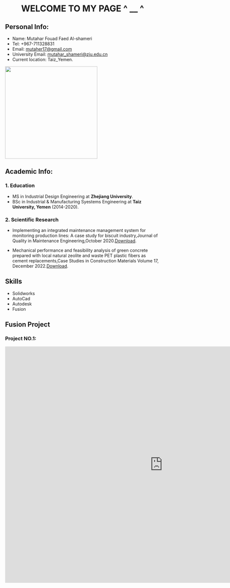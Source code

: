 <h1 align = center> WELCOME TO MY PAGE ^ __ ^</h1>

## Personal Info:    

- Name: Mutahar Fouad Faed Al-shameri 
- Tel: +967-711328831
- Email: mutaher17@gmail.com
- University Email: mutahar_shameri@zju.edu.cn
- Current location: Taiz_Yemen.

<img style="float: center;" width="300" src="https://user-images.githubusercontent.com/115612222/201492092-59b023f4-7d75-4412-a755-60371b4c1fec.jpg">


## Academic Info:
### 1. Education
- MS in Industrial Design Engineering at **Zhejiang University**.
- BSc in Industrial & Manufacturing Syestems Engineering at **Taiz University, Yemen** (2014-2020).

###  2. Scientific Research
- Implementing an integrated maintenance management system for monitoring production lines: A case study for biscuit industry,Journal of Quality in Maintenance Engineering,October 2020.[Download](https://doi.org/10.1108/JQME-06-2020-0049).
    
- Mechanical performance and feasibility analysis of green concrete prepared with local natural zeolite and waste PET plastic fibers as cement replacements,Case Studies in Construction Materials Volume 17, December 2022.[Download](https://doi.org/10.1016/j.cscm.2022.e01256).


## Skills
 - Solidworks 
 - AutoCad
 - Autodesk
 - Fusion


## Fusion Project

### Project NO.1:

<iframe src="https://myzju327.autodesk360.com/g/shares/SH9285eQTcf875d3c539256dec916f780314" width="1024" height="768" allowfullscreen="true" webkitallowfullscreen="true" mozallowfullscreen="true" frameborder="0"></iframe>
